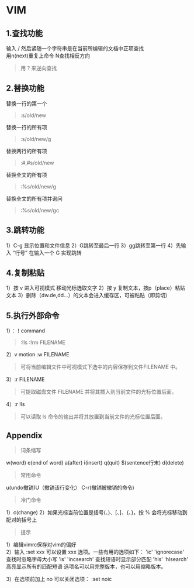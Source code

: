 # VIM
## 1.查找功能
输入 / 然后紧随一个字符串是在当前所编辑的文档中正项查找   
用n(next)重复上命令 N查找相反方向
> 用 ? 来逆向查找

## 2.替换功能
替换一行的第一个
> :s/old/new

替换一行的所有项
> :s/old/new/g

替换两行的所有项
> :#,#s/old/new

替换全文的所有项
> :%s/old/new/g

替换全文的所有项并询问
> :%s/old/new/gc

## 3.跳转功能
1）C-g 显示位置和文件信息
2）G跳转至最后一行
3）gg跳转至第一行
4）先输入 “行号” 在输入一个 G 实现跳转 

## 4.复制粘贴
1）按 v 进入可视模式 移动光标选取文字
2）按 y 复制文本，按p（place）粘贴文本
3）删除（dw.de,dd...）的文本会进入缓存区，可被粘贴（即剪切）

## 5.执行外部命令
1）：！command
> :!ls
:!rm FILENAME

2）v motion :w FILENAME 
>可将当前编辑文件中可视模式下选中的内容保存到文件FILENAME 中。

3）:r FILENAME 
>可提取磁盘文件 FILENAME 并将其插入到当前文件的光标位置后面。

4）:r !ls 
>可以读取 ls 命令的输出并将其放置到当前文件的光标位置后面。

## Appendix
> 词条缩写

w(word) e(end of word) a(after) 
i(insert)  q(quit) $(sentence行末) d(delete)      
> 常用命令

u(undo撤销)U（撤销该行变化）
C-r(撤销被撤销的命令)  

> 冷门命令 

1）c(change)
2）如果光标当前位置是括号(、)、[、]、{、}，按 % 会将光标移动到配对的括号上

> 提示

1）编辑vimrc保存对vim的偏好          
2）输入 :set xxx 可以设置 xxx 选项。一些有用的选项如下：
        'ic' 'ignorecase'       查找时忽略字母大小写
        'is' 'incsearch'        查找短语时显示部分匹配
        'hls' 'hlsearch'        高亮显示所有的匹配短语
     选项名可以用完整版本，也可以用缩略版本。

3）在选项前加上 no 可以关闭选项：  :set noic
